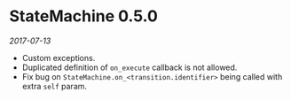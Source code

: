 # StateMachine 0.5.0

*2017-07-13*

- Custom exceptions.
- Duplicated definition of ``on_execute`` callback is not allowed.
- Fix bug on ``StateMachine.on_<transition.identifier>`` being called with extra ``self`` param.

